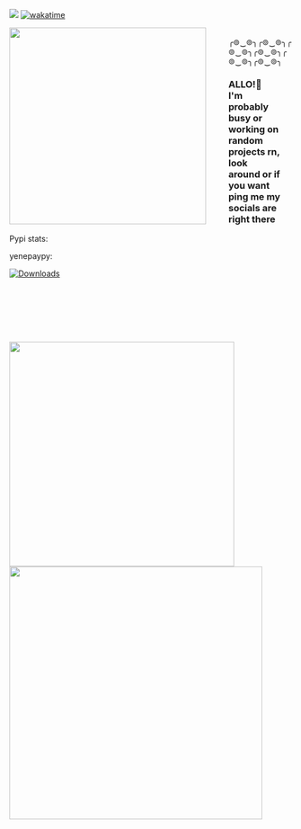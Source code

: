 ![](https://komarev.com/ghpvc/?username=saikyo0&color=lightgrey)
[![wakatime](https://wakatime.com/badge/user/55371951-4e93-4e10-8162-234ba1fe4d3e.svg)](https://wakatime.com/@55371951-4e93-4e10-8162-234ba1fe4d3e)



<p><img src="https://media.tenor.com/S2rXJ3noU_MAAAAi/scp-079.gif" align="left" width="350px" style="margin-right: 20px; padding-right: 20px;"> 

<br>
╭⊚‿⊚╮╭⊚‿⊚╮╭⊚‿⊚╮╭⊚‿⊚╮╭⊚‿⊚╮╭⊚‿⊚╮
<br>
</p>

<h3 style="margin-right: 20px;">ALLO!👋<br> I'm probably busy or working on random projects rn, look around or if you want ping me my socials are right there</h3></p>


Pypi stats:

yenepaypy:

[![Downloads](https://static.pepy.tech/personalized-badge/yenepaypy?period=total&units=none&left_color=grey&right_color=blue&left_text=downloads)](https://pepy.tech/project/yenepaypy)


<br>

<br>

<br>

<br>

<br>

<p><img src="https://github-readme-stats.vercel.app/api?username=saikyo0&show_icons=true&theme=transparent" align="left" width="400px" style="margin-right: 20px; padding-right: 0px;" ><img src="https://wakatime.com/share/@Saikyo0/9f2af80a-7774-4e83-855e-fea461c4525b.png" align="left" width="450px" ></p>
